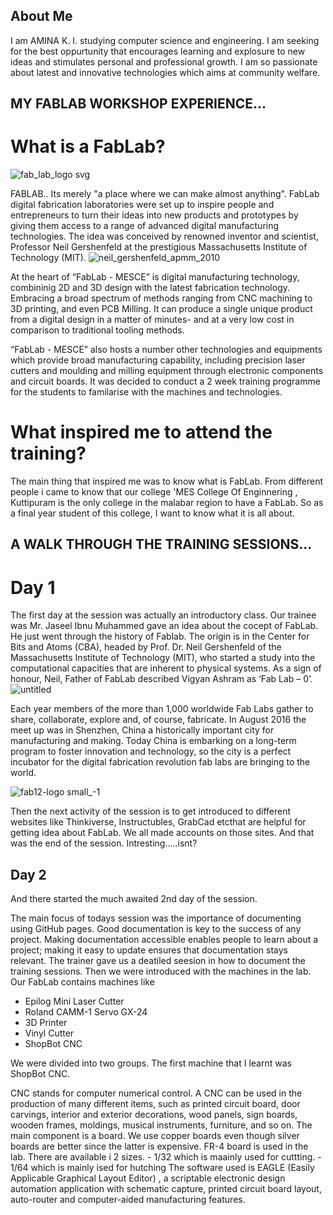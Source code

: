 
## About Me


 I am AMINA K. I. studying computer science and engineering. I am seeking for the best oppurtunity that encourages learning and explosure to new ideas and stimulates personal and professional growth. I am so passionate about latest and innovative technologies which aims at community welfare. 


            

## MY FABLAB WORKSHOP EXPERIENCE...


# What is a FabLab?

 ![fab_lab_logo svg](https://user-images.githubusercontent.com/30692869/29262395-f7ab7a18-80f1-11e7-9f60-a073eb889508.png)

 FABLAB.. Its merely "a place where we can make almost anything". FabLab digital fabrication laboratories were set up to inspire people and entrepreneurs to turn their ideas into new products and prototypes by giving them access to a range of advanced digital manufacturing technologies. The idea was conceived by renowned inventor and scientist, Professor Neil Gershenfeld at the prestigious Massachusetts Institute of Technology (MIT).
 ![neil_gershenfeld_apmm_2010](https://user-images.githubusercontent.com/30692869/29263307-d6e78b60-80f5-11e7-9dd7-4b79d56e9e39.jpg)
 

 At the heart of “FabLab - MESCE” is digital manufacturing technology, combininig 2D and 3D design with the latest fabrication technology. Embracing a broad spectrum of methods ranging from CNC machining to 3D printing, and even PCB Milling. It can produce a single unique product from a digital design in a matter of minutes- and at a very low cost in comparison to traditional tooling methods.

 “FabLab - MESCE” also hosts a number other technologies and equipments which provide broad manufacturing capability, including precision laser  cutters and moulding and milling equipment through electronic  components and circuit boards.
 It was decided to conduct a 2 week training programme for the students to familarise with the machines and technologies.
 
# What inspired me to attend the training?
 
 
  
  The main thing that inspired me was to know what is FabLab. From different people i came to know that our college 'MES College Of Enginnering , Kuttipuram is the only college in the malabar region to have a  FabLab. So as a final year student of this college, I want to know what it is all about. 
  
  
## A WALK THROUGH THE TRAINING SESSIONS...
  
 
 
 # Day 1
 
 
 The first day at the session was actually an introductory class. Our trainee was Mr. Jaseel Ibnu Muhammed gave an idea about the cocept of FabLab. He just went through the history of Fablab. The origin is in the Center for Bits and Atoms (CBA), headed by Prof. Dr. Neil Gershenfeld of the Massachusetts Institute of Technology (MIT), who started a study into the computational capacities that are inherent to physical systems. As a sign of honour, Neil, Father of FabLab described Vigyan Ashram as ‘Fab Lab – 0’. 
 ![untitled](https://user-images.githubusercontent.com/30692869/29263136-38f3eba6-80f5-11e7-942c-8acfd50e7a9b.jpg)
 
 
 
 
 
 
 
 Each year members of the more than 1,000 worldwide Fab Labs gather to share, collaborate, explore and, of course, fabricate. In August 2016 the meet up was in Shenzhen, China a historically important city for manufacturing and making. Today China is embarking on a long-term program to foster innovation and technology, so the city is a perfect incubator for the digital fabrication revolution fab labs are bringing to the world.
 
 ![fab12-logo small_-1](https://user-images.githubusercontent.com/30692869/29262836-eb171cc4-80f3-11e7-9cb2-d00204d4f672.jpg)

 
 
 
 
 Then the next activity of the session is to get introduced to different websites like Thinkiverse, Instructubles, GrabCad etcthat are helpful for getting idea about FabLab. We all made accounts on those sites.
 And that was the end of the session. Intresting.....isnt?
 
 
 ## Day 2

 
   And there started the much awaited 2nd day of the session.
   
   The main focus of todays session was the importance of documenting using GitHub pages. Good documentation is key to the success of any project. Making documentation accessible enables people to learn about a project; making it easy to update ensures that documentation stays relevant. The trainer gave us a deatiled seesion in how to document the training  sessions. 
   Then we were introduced with the machines in the lab. Our FabLab contains machines like
   - Epilog Mini Laser Cutter
   - Roland CAMM-1 Servo GX-24
   - 3D Printer
   - Vinyl Cutter
   - ShopBot CNC
   
   
   
   
   
   We were divided into two groups. The first machine that I learnt was ShopBot CNC.
   
CNC stands for computer numerical control. A CNC can be used in the production of many different items, such as printed circuit board, door carvings, interior and exterior decorations, wood panels, sign boards, wooden frames, moldings, musical instruments, furniture, and so on. 
The main component is a board. We use copper boards even though silver boards are better since the latter is expensive. FR-4 board is used in the lab. There are available i 2  sizes. 
     - 1/32 which is maainly used for cuttting.
     - 1/64 which is mainly ised for hutching
The software used  is EAGLE (Easily Applicable Graphical Layout Editor) , a scriptable electronic design automation application with schematic capture, printed circuit board layout, auto-router and computer-aided manufacturing features. 
   
   
   
   
   

